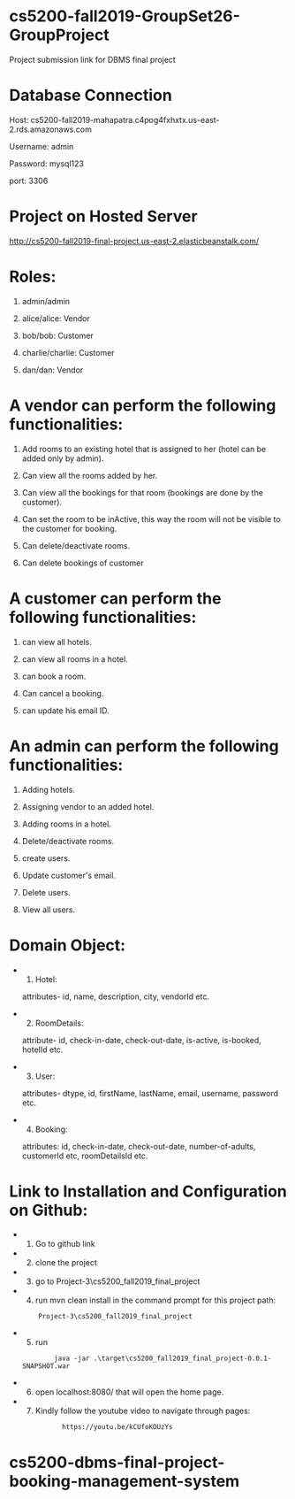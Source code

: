 # cs5200-fall2019-GroupSet26-GroupProject
Project submission link for DBMS final project

# Database Connection

Host: cs5200-fall2019-mahapatra.c4pog4fxhxtx.us-east-2.rds.amazonaws.com

Username: admin

Password: mysql123

port: 3306

# Project on Hosted Server

http://cs5200-fall2019-final-project.us-east-2.elasticbeanstalk.com/

# Roles:

1. admin/admin

2. alice/alice: Vendor

3. bob/bob: Customer

4. charlie/charlie: Customer

5. dan/dan: Vendor

#  A vendor can perform the following functionalities:

1. Add rooms to an existing hotel that is assigned to her (hotel can be added only by admin).

2. Can view all the rooms added by her.  

3. Can view all the bookings for that room (bookings are done by the customer). 

4. Can set the room to be inActive, this way the room will not be visible to the customer for booking.

5. Can delete/deactivate rooms. 

6. Can delete bookings of customer

# A customer can perform the following functionalities:

1. can view all hotels.

2. can view all rooms in a hotel.

3. can book a room.

4. Can cancel a booking.

5. can update his email ID.

# An admin can perform the following functionalities: 

1. Adding hotels.

2. Assigning vendor to an added hotel.

3. Adding rooms in a hotel.

4. Delete/deactivate rooms.

5. create users.

6. Update customer's email.

7. Delete users.

8. View all users.

# Domain Object: 

 - 1. Hotel: 

	attributes- id, name, description, city, vendorId etc.

 - 2. RoomDetails: 
	
	attribute- id, check-in-date, check-out-date, is-active, is-booked, hotelId etc.

 - 3. User: 

	attributes- dtype, id, firstName, lastName, email, username, password etc.

 - 4. Booking: 

	attributes: id, check-in-date, check-out-date, number-of-adults, customerId etc, roomDetailsId etc.


# Link to Installation and Configuration on Github:

 - 1. Go to github link
 
 - 2. clone the project
 
 - 3. go to Project-3\cs5200_fall2019_final_project
 
 - 4. run mvn clean install in the command prompt for this project path:
	
	```
		Project-3\cs5200_fall2019_final_project

 	```
 
- 5. run 
	
	```
         	java -jar .\target\cs5200_fall2019_final_project-0.0.1-SNAPSHOT.war
	
	```
 - 6. open localhost:8080/ that will open the home page.
 
 - 7. Kindly follow the youtube video to navigate through pages:

	```
         	  https://youtu.be/kCUfoKOUzYs
	
	```
# cs5200-dbms-final-project-booking-management-system
